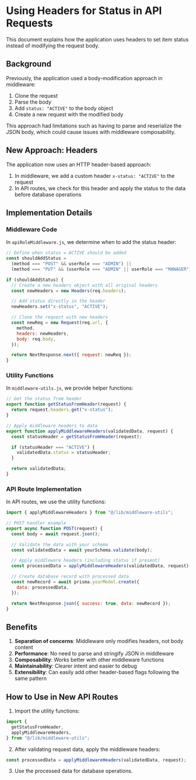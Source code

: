 # Using Headers for Status in API Requests

This document explains how the application uses headers to set item status instead of modifying the request body.

## Background

Previously, the application used a body-modification approach in middleware:

1. Clone the request
2. Parse the body
3. Add `status: "ACTIVE"` to the body object
4. Create a new request with the modified body

This approach had limitations such as having to parse and reserialize the JSON body, which could cause issues with middleware composability.

## New Approach: Headers

The application now uses an HTTP header-based approach:

1. In middleware, we add a custom header `x-status: "ACTIVE"` to the request
2. In API routes, we check for this header and apply the status to the data before database operations

## Implementation Details

### Middleware Code

In `apiRoleMiddleware.js`, we determine when to add the status header:

```javascript
// Define when status = ACTIVE should be added
const shouldAddStatus =
  (method === "POST" && userRole === "ADMIN") ||
  (method === "PUT" && (userRole === "ADMIN" || userRole === "MANAGER"));

if (shouldAddStatus) {
  // Create a new headers object with all original headers
  const newHeaders = new Headers(req.headers);

  // Add status directly in the header
  newHeaders.set("x-status", "ACTIVE");

  // Clone the request with new headers
  const newReq = new Request(req.url, {
    method,
    headers: newHeaders,
    body: req.body,
  });

  return NextResponse.next({ request: newReq });
}
```

### Utility Functions

In `middleware-utils.js`, we provide helper functions:

```javascript
// Get the status from header
export function getStatusFromHeader(request) {
  return request.headers.get("x-status");
}

// Apply middleware headers to data
export function applyMiddlewareHeaders(validatedData, request) {
  const statusHeader = getStatusFromHeader(request);

  if (statusHeader === "ACTIVE") {
    validatedData.status = statusHeader;
  }

  return validatedData;
}
```

### API Route Implementation

In API routes, we use the utility functions:

```javascript
import { applyMiddlewareHeaders } from "@/lib/middleware-utils";

// POST handler example
export async function POST(request) {
  const body = await request.json();

  // Validate the data with your schema
  const validatedData = await yourSchema.validate(body);

  // Apply middleware headers (including status if present)
  const processedData = applyMiddlewareHeaders(validatedData, request);

  // Create database record with processed data
  const newRecord = await prisma.yourModel.create({
    data: processedData,
  });

  return NextResponse.json({ success: true, data: newRecord });
}
```

## Benefits

1. **Separation of concerns**: Middleware only modifies headers, not body content
2. **Performance**: No need to parse and stringify JSON in middleware
3. **Composability**: Works better with other middleware functions
4. **Maintainability**: Clearer intent and easier to debug
5. **Extensibility**: Can easily add other header-based flags following the same pattern

## How to Use in New API Routes

1. Import the utility functions:

```javascript
import {
  getStatusFromHeader,
  applyMiddlewareHeaders,
} from "@/lib/middleware-utils";
```

2. After validating request data, apply the middleware headers:

```javascript
const processedData = applyMiddlewareHeaders(validatedData, request);
```

3. Use the processed data for database operations.
